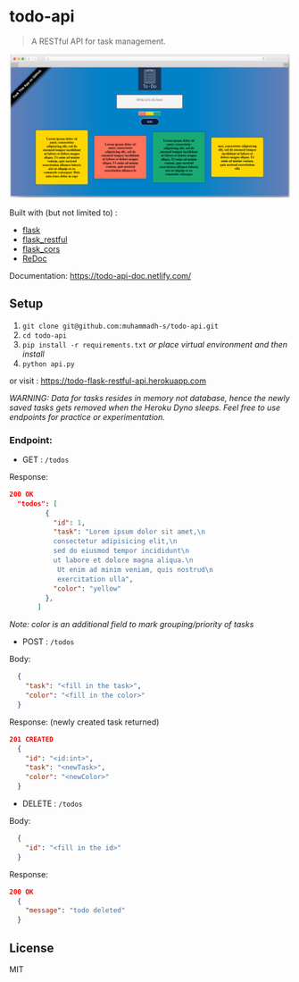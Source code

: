 # todo-api
> A RESTful API for task management.

![](screenshot.png?raw=true)

Built with (but not limited to) :
  * [flask](https://github.com/pallets/flask)
  * [flask_restful](https://github.com/flask-restful/flask-restful)
  * [flask_cors](https://github.com/corydolphin/flask-cors)
  * [ReDoc](https://github.com/Rebilly/ReDoc)

Documentation: <https://todo-api-doc.netlify.com/>

## Setup

1. `git clone git@github.com:muhammadh-s/todo-api.git`
2. `cd todo-api`
3. `pip install -r requirements.txt` _or place virtual environment and then install_
4. `python api.py`

or visit : <https://todo-flask-restful-api.herokuapp.com>

_WARNING: Data for tasks resides in memory not database, hence the newly saved tasks gets removed when the Heroku Dyno sleeps. Feel free to use endpoints for practice or experimentation._

### Endpoint:

* GET : `/todos`

Response:
```JSON
200 OK
  "todos": [
         {
           "id": 1,
           "task": "Lorem ipsum dolor sit amet,\n    
           consectetur adipisicing elit,\n    
           sed do eiusmod tempor incididunt\n    
           ut labore et dolore magna aliqua.\n   
            Ut enim ad minim veniam, quis nostrud\n    
            exercitation ulla",
           "color": "yellow"
         },
       ]
```
_Note: color is an additional field to mark grouping/priority of tasks_

* POST : `/todos`

Body:
```JSON
  {
    "task": "<fill in the task>",
    "color": "<fill in the color>"
  }
  ```  

Response: (newly created task returned)
```JSON
201 CREATED
  {
    "id": "<id:int>",
    "task": "<newTask>",
    "color": "<newColor>"
  }
```
* DELETE : `/todos`

Body:
```JSON
  {
    "id": "<fill in the id>"
  }
```

Response:
```JSON
200 OK
  {
    "message": "todo deleted"
  }
```

## License
MIT